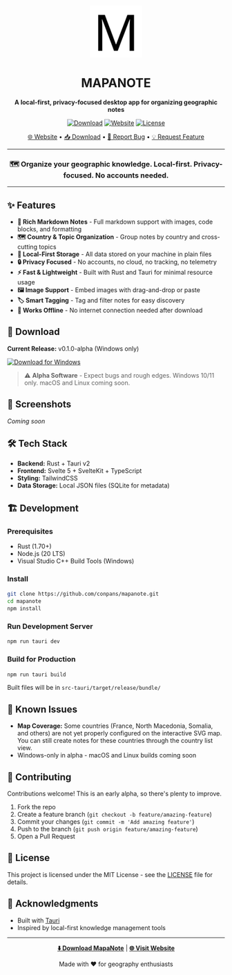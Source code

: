 <div align="center">
  
<img src="src-tauri/icons/icon.png" alt="MapaNote Logo" width="120" height="120">

# MAPANOTE

**A local-first, privacy-focused desktop app for organizing geographic notes**

[![Download](https://img.shields.io/badge/Download-v0.1.0--alpha-blue?style=for-the-badge)](https://github.com/conpans/mapanote/releases/latest)
[![Website](https://img.shields.io/badge/Website-mapanote.com-green?style=for-the-badge)](https://mapanote.com)
[![License](https://img.shields.io/badge/License-MIT-yellow?style=for-the-badge)](LICENSE)

[🌐 Website](https://mapanote.com) • [📥 Download](https://github.com/conpans/mapanote/releases/latest) • [🐛 Report Bug](https://github.com/conpans/mapanote/issues) • [💡 Request Feature](https://github.com/conpans/mapanote/issues)

---

### 🗺️ **Organize your geographic knowledge. Local-first. Privacy-focused. No accounts needed.**

</div>

---

## ✨ Features

- **📝 Rich Markdown Notes** - Full markdown support with images, code blocks, and formatting
- **🗺️ Country & Topic Organization** - Group notes by country and cross-cutting topics
- **💾 Local-First Storage** - All data stored on your machine in plain files
- **🔒 Privacy Focused** - No accounts, no cloud, no tracking, no telemetry
- **⚡ Fast & Lightweight** - Built with Rust and Tauri for minimal resource usage
- **🖼️ Image Support** - Embed images with drag-and-drop or paste
- **🏷️ Smart Tagging** - Tag and filter notes for easy discovery
- **📶 Works Offline** - No internet connection needed after download

## 🚀 Download

**Current Release:** v0.1.0-alpha (Windows only)

<a href="https://github.com/conpans/mapanote/releases/latest">
  <img src="https://img.shields.io/badge/Download_MapaNote-Windows-blue?style=for-the-badge&logo=windows" alt="Download for Windows">
</a>

> ⚠️ **Alpha Software** - Expect bugs and rough edges. Windows 10/11 only. macOS and Linux coming soon.

## 📸 Screenshots

_Coming soon_

## 🛠️ Tech Stack

- **Backend:** Rust + Tauri v2
- **Frontend:** Svelte 5 + SvelteKit + TypeScript
- **Styling:** TailwindCSS
- **Data Storage:** Local JSON files (SQLite for metadata)

## 🏗️ Development

### Prerequisites

- Rust (1.70+)
- Node.js (20 LTS)
- Visual Studio C++ Build Tools (Windows)

### Install

```bash
git clone https://github.com/conpans/mapanote.git
cd mapanote
npm install
```

### Run Development Server

```bash
npm run tauri dev
```

### Build for Production

```bash
npm run tauri build
```

Built files will be in `src-tauri/target/release/bundle/`

## 🐛 Known Issues

- **Map Coverage:** Some countries (France, North Macedonia, Somalia, and others) are not yet properly configured on the interactive SVG map. You can still create notes for these countries through the country list view.
- Windows-only in alpha - macOS and Linux builds coming soon

## 🤝 Contributing

Contributions welcome! This is an early alpha, so there's plenty to improve.

1. Fork the repo
2. Create a feature branch (`git checkout -b feature/amazing-feature`)
3. Commit your changes (`git commit -m 'Add amazing feature'`)
4. Push to the branch (`git push origin feature/amazing-feature`)
5. Open a Pull Request

## 📝 License

This project is licensed under the MIT License - see the [LICENSE](LICENSE) file for details.

## 🙏 Acknowledgments

- Built with [Tauri](https://tauri.app/)
- Inspired by local-first knowledge management tools

---

<div align="center">

**[⬇️ Download MapaNote](https://github.com/conpans/mapanote/releases/latest)** | **[🌐 Visit Website](https://mapanote.com)**

Made with ❤️ for geography enthusiasts

</div>
